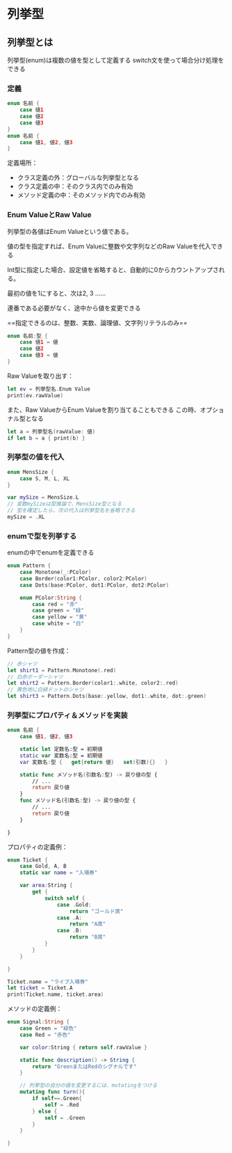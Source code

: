 # 列挙型

## 列挙型とは

列挙型(enum)は複数の値を型として定義する
switch文を使って場合分け処理をできる

### 定義

```swift
enum 名前 {
    case 値1
    case 値2
    case 値3
}
enum 名前 {
    case 値1, 値2, 値3
}
```

定義場所：

* クラス定義の外：グローバルな列挙型となる
* クラス定義の中：そのクラス内でのみ有効
* メソッド定義の中：そのメソッド内でのみ有効

### Enum ValueとRaw Value

列挙型の各値はEnum Valueという値である。

値の型を指定すれば、Enum Valueに整数や文字列などのRaw Valueを代入できる

Int型に指定した場合、設定値を省略すると、自動的に0からカウントアップされる。

最初の値を1にすると、次は2, 3 ......

連番である必要がなく、途中から値を変更できる

==指定できるのは、整数、実数、論理値、文字列リテラルのみ==

```swift
enum 名前:型 {
    case 値1 = 値
    case 値2
    case 値3 = 値
}
```

Raw Valueを取り出す：

```swift
let ev = 列挙型名.Enum Value
print(ev.rawValue)
```

また、Raw ValueからEnum Valueを割り当てることもできる
この時、オプショナル型となる

```swift
let a = 列挙型名(rawValue: 値)
if let b = a { print(b) }
```

### 列挙型の値を代入

```swift
enum MensSize {
    case S, M, L, XL
}

var mySize = MensSize.L
// 変数mySizeは型推論で、MensSize型となる
// 型を確定したら、次の代入は列挙型名を省略できる
mySize = .XL
```

### enumで型を列挙する

enumの中でenumを定義できる

```swift
enum Pattern {
    case Monotone(_:PColor)
    case Border(color1:PColor, color2:PColor)
    case Dots(base:PColor, dot1:PColor, dot2:PColor)

    enum PColor:String {
        case red = "赤"
        case green = "緑"
        case yellow = "黄"
        case white = "白"
    }
}
```

Pattern型の値を作成：

```swift
// 赤シャツ
let shirt1 = Pattern.Monotone(.red)
// 白赤ボーダーシャツ
let shirt2 = Pattern.Border(color1:.white, color2:.red)
// 黄色地に白緑ドットのシャツ
let shirt3 = Pattern.Dots(base:.yellow, dot1:.white, dot:.green)
```

### 列挙型にプロパティ＆メソッドを実装

```swift
enum 名前 {
    case 値1, 値2, 値3

    static let 定数名:型 = 初期値
    static var 変数名:型 = 初期値
    var 変数名:型 {   get{return 値}   set(引数){}   }

    static func メソッド名(引数名:型) -> 戻り値の型 {
        // ...
        return 戻り値
    }
    func メソッド名(引数名:型) -> 戻り値の型 {
        // ...
        return 戻り値
    }

}
```

プロパティの定義例：

```swift
enum Ticket {
    case Gold, A, B
    static var name = "入場券"

    var area:String {
        get {
            switch self {
                case .Gold:
                    return "ゴールド席"
                case .A:
                    return "A席"
                case .B:
                    return "B席"
            }
        }
    }

}

Ticket.name = "ライブ入場券"
let ticket = Ticket.A
print(Ticket.name, ticket.area)
```

メソッドの定義例：

```swift
enum Signal:String {
    case Green = "緑色"
    case Red = "赤色"

    var color:String { return self.rawValue }

    static func description() -> String {
        return "GreenまたはRedのシグナルです"
    }

    // 列挙型の自分の値を変更するには、mutatingをつける
    mutating func turn(){
        if self==.Green{
            self = .Red
        } else {
            self = .Green
        }
    }

}
```
